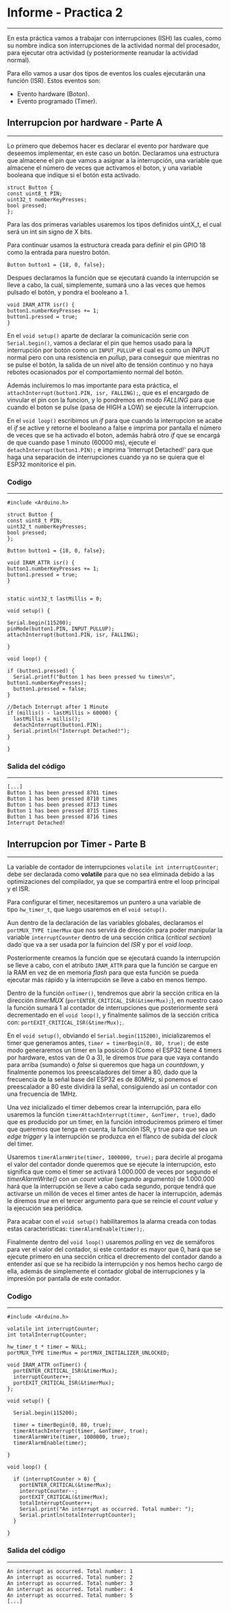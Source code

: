 # Informe - Practica 2 #
***
En esta práctica vamos a trabajar con interrupciones (ISH) las cuales, como su nombre indica son interrupciones de la actividad normal del procesador, para ejecutar otra actividad (y posteriormente reanudar la actividad normal).

Para ello vamos a usar dos tipos de eventos los cuales ejecutarán una función (ISR). Estos eventos son:
* Evento hardware (Boton).
* Evento programado (Timer).


## Interrupcion por hardware - Parte A ##
***
Lo primero que debemos hacer es declarar el evento por hardware que deseemos implementar, en este caso un botón.
Declaramos una estructura que almacene el pin que vamos a asignar a la interrupción, una variable que almacene el número de veces que activamos el boton, y una variable booleana que indique si el botón esta activado.

```
struct Button {
const uint8_t PIN;
uint32_t numberKeyPresses;
bool pressed;
};
```
Para las dos primeras variables usaremos los tipos definidos uintX_t, el cual será un int sin signo de X bits.

Para continuar usamos la estructura creada para definir el pin GPIO 18 como la entrada para nuestro botón.
```
Button button1 = {18, 0, false};
```
Despues declaramos la función que se ejecutará cuando la interrupción se lleve a cabo, la cual, simplemente, sumará uno a las veces que hemos pulsado el botón, y pondra el booleano a 1.
```
void IRAM_ATTR isr() {
button1.numberKeyPresses += 1;
button1.pressed = true;
}
```
En el ```void setup()``` aparte de declarar la comunicación serie con ```Serial.begin()```, vamos a declarar el pin que hemos usado para la interrupción por botón como un ```INPUT_PULLUP``` el cual es como un INPUT normal pero con una resistencia en *pullup*, para conseguir que mientras no se pulse el botón, la salida de un nivel alto de tensión continuo y no haya rebotes ocasionados por el comportamiento normal del botón.

Además incluiremos lo mas importante para esta práctica, el ```attachInterrupt(button1.PIN, isr, FALLING);```, que es el encargado de vinvular el pin con la funcion, y lo pondremos en modo *FALLING* para que cuando el boton se pulse (pasa de HIGH a LOW) se ejecute la interrupcion.

En el ```void loop()``` escribimos un *if* para que cuando la interrupcion se acabe el *if* se active y retorne el booleano a false e imprima por pantalla el número de veces que se ha activado el boton, además habrá otro *if* que se encargá de que cuando pase 1 minuto (60000 ms), ejecute el ```detachInterrupt(button1.PIN);``` e imprima 'Interrupt Detached!' para que haga una separación de interrupciones cuando ya no se quiera que el ESP32 monitorice el pin.


### Codigo ###
***
```
#include <Arduino.h>

struct Button {
const uint8_t PIN;
uint32_t numberKeyPresses;
bool pressed;
};

Button button1 = {18, 0, false};

void IRAM_ATTR isr() {
button1.numberKeyPresses += 1;
button1.pressed = true;
}


static uint32_t lastMillis = 0;

void setup() {

Serial.begin(115200);
pinMode(button1.PIN, INPUT_PULLUP);
attachInterrupt(button1.PIN, isr, FALLING);

}

void loop() {

if (button1.pressed) {
  Serial.printf("Button 1 has been pressed %u times\n", button1.numberKeyPresses);
  button1.pressed = false;
}

//Detach Interrupt after 1 Minute
if (millis() - lastMillis > 60000) {
  lastMillis = millis();
  detachInterrupt(button1.PIN);
  Serial.println("Interrupt Detached!");
}

}
```
### Salida del código ###
***
```
[...]
Button 1 has been pressed 8701 times
Button 1 has been pressed 8710 times
Button 1 has been pressed 8713 times
Button 1 has been pressed 8715 times
Button 1 has been pressed 8716 times
Interrupt Detached!
```

## Interrupcion por Timer - Parte B ##
***
La variable de contador de interrupciones ```volatile int interruptCounter;``` debe ser declarada como **volatile** para que no sea eliminada debido a las optimizaciones del compilador, ya que se compartirá entre el loop principal y el ISR.

Para configurar el timer, necesitaremos un puntero a una variable de tipo ```hw_timer_t```, que luego usaremos en el ```void setup()```.

Aun dentro de la declaración de las variables globales, declaramos el ```portMUX_TYPE timerMux``` que nos servirá de dirección para poder manipular la variable ```interruptCounter``` dentro de una sección crítica (*critical section*) dado`que va a ser usada por la fuincion del *ISR* y por el *void loop*.

Posteriormente creamos la función que se ejecutará cuando la interrupción se lleve a cabo, con el atributo ```IRAM_ATTR``` para que la función se cargue en la RAM en vez de en memoria *flash* para que esta función se pueda ejecutar más rápido y la interrupción se lleve a cabo en menos tiempo.

Dentro de la función ```onTimer()```, tendremos que abrir la sección crítica en la dirección *timerMUX* (```portENTER_CRITICAL_ISR(&timerMux);```), en nuestro caso la función sumará 1 al contador de interrupciones que posteriormente será decrementado en el ```void loop()```, y finalmente salimos de la sección crítica con: ```portEXIT_CRITICAL_ISR(&timerMux);```.

En el ```void setup()```, obviando el ```Serial.begin(115200)```, inicializaremos el timer que generamos antes, ```timer = timerBegin(0, 80, true);``` de este modo generaremos un timer en la posición 0 (Como el ESP32 tiene 4 timers por hardware, estos van de 0 a 3), le diremos *true* para que vaya contando para arriba (sumando) o *false* si queremos que haga un *countdown*, y finalmente ponemos los preescaladores del timer a 80, dado que la frecuencia de la señal base del ESP32 es de 80MHz, si ponemos el preescalador a 80 este dividirá la señal, consiguiendo así un contador con una frecuencia de 1MHz.

Una vez inicializado el timer debemos crear la interrupción, para ello usaremos la función ```timerAttachInterrupt(timer, &onTimer, true)```, dado que es producido por un timer, en la función introduciremos primero el timer que queremos que tenga en cuenta, la función ISR, y true para que sea un *edge trigger* y la interrupción se produzca en el flanco de subida del *clock* del timer.

Usaremos ```timerAlarmWrite(timer, 1000000, true);``` para decirle al progama el valor del contador donde queremos que se ejecute la interrupción, esto significa que como el timer se activará 1.000.000 de veces por segundo el *timerAlarmWrite()* con un *count value* (segundo argumento) de 1.000.000 hará que la interrupción se lleve a cabo cada segundo, porque tendrá que activarse un millón de veces el timer antes de hacer la interrupción, además le diremos *true* en el tercer argumento para que se reincie el *count value* y la ejecución sea periódica.

Para acabar con el ```void setup()``` habilitaremos la alarma creada con todas estas características: ```timerAlarmEnable(timer);```.

Finalmente dentro del ```void loop()``` usaremos *polling* en vez de semáforos para ver el valor del contador, si este contador es mayor que 0, hará que se ejecute primero en una sección crítica el drecremento del contador dando a entender así que se ha recibido la interrupción y nos hemos hecho cargo de ella, además de simplemente el contador global de interrupciones y la impresión por pantalla de este contador.


### Codigo ###
***
```
#include <Arduino.h>

volatile int interruptCounter;
int totalInterruptCounter;

hw_timer_t * timer = NULL;
portMUX_TYPE timerMux = portMUX_INITIALIZER_UNLOCKED;

void IRAM_ATTR onTimer() {
  portENTER_CRITICAL_ISR(&timerMux);
  interruptCounter++;
  portEXIT_CRITICAL_ISR(&timerMux);
};

void setup() {

  Serial.begin(115200);

  timer = timerBegin(0, 80, true);
  timerAttachInterrupt(timer, &onTimer, true);
  timerAlarmWrite(timer, 1000000, true);
  timerAlarmEnable(timer);

}

void loop() {
  
  if (interruptCounter > 0) {
    portENTER_CRITICAL(&timerMux);
    interruptCounter--;
    portEXIT_CRITICAL(&timerMux);
    totalInterruptCounter++;
    Serial.print("An interrupt as occurred. Total number: ");
    Serial.println(totalInterruptCounter);
  }

}
```

### Salida del código ###
***
```
An interrupt as occurred. Total number: 1
An interrupt as occurred. Total number: 2
An interrupt as occurred. Total number: 3
An interrupt as occurred. Total number: 4
An interrupt as occurred. Total number: 5
[...]
```
